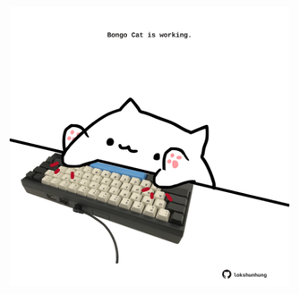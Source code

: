 <!-- built at 01/10/2023, 10:00:53 UTC -->
<p align="center">
  <img width="500" height="500" src="./ReadmeImage.svg">
</p>

